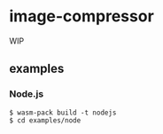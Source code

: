 # image-compressor

WIP

## examples

### Node.js

```
$ wasm-pack build -t nodejs
$ cd examples/node
```
